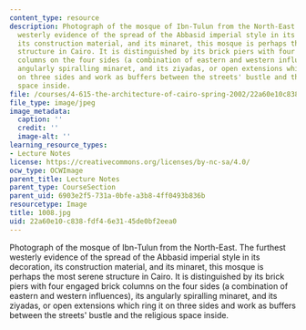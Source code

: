 ```yaml
---
content_type: resource
description: Photograph of the mosque of Ibn-Tulun from the North-East. The furthest
  westerly evidence of the spread of the Abbasid imperial style in its decoration,
  its construction material, and its minaret, this mosque is perhaps the most serene
  structure in Cairo. It is distinguished by its brick piers with four engaged brick
  columns on the four sides (a combination of eastern and western influences), its
  angularly spiralling minaret, and its ziyadas, or open extensions which ring it
  on three sides and work as buffers between the streets' bustle and the religious
  space inside.
file: /courses/4-615-the-architecture-of-cairo-spring-2002/22a60e10c838fdf46e3145de0bf2eea0_1008.jpg
file_type: image/jpeg
image_metadata:
  caption: ''
  credit: ''
  image-alt: ''
learning_resource_types:
- Lecture Notes
license: https://creativecommons.org/licenses/by-nc-sa/4.0/
ocw_type: OCWImage
parent_title: Lecture Notes
parent_type: CourseSection
parent_uid: 6903e2f5-731a-0bfe-a3b8-4ff0493b836b
resourcetype: Image
title: 1008.jpg
uid: 22a60e10-c838-fdf4-6e31-45de0bf2eea0
---
```

Photograph of the mosque of Ibn-Tulun from the North-East. The furthest westerly evidence of the spread of the Abbasid imperial style in its decoration, its construction material, and its minaret, this mosque is perhaps the most serene structure in Cairo. It is distinguished by its brick piers with four engaged brick columns on the four sides (a combination of eastern and western influences), its angularly spiralling minaret, and its ziyadas, or open extensions which ring it on three sides and work as buffers between the streets' bustle and the religious space inside.